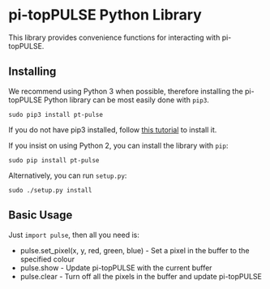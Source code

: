 pi-topPULSE Python Library
==========================

This library provides convenience functions for interacting with pi-topPULSE.


Installing
----------

We recommend using Python 3 when possible, therefore installing the pi-topPULSE Python library can be most easily done with `pip3`.

    sudo pip3 install pt-pulse

If you do not have pip3 installed, follow [this tutorial](https://pip.pypa.io/en/stable/installing/) to install it.

If you insist on using Python 2, you can install the library with `pip`:

    sudo pip install pt-pulse

Alternatively, you can run `setup.py`:

    sudo ./setup.py install


Basic Usage
-----------

Just `import pulse`, then all you need is:

* pulse.set_pixel(x, y, red, green, blue) - Set a pixel in the buffer to the specified colour
* pulse.show - Update pi-topPULSE with the current buffer
* pulse.clear - Turn off all the pixels in the buffer and update pi-topPULSE